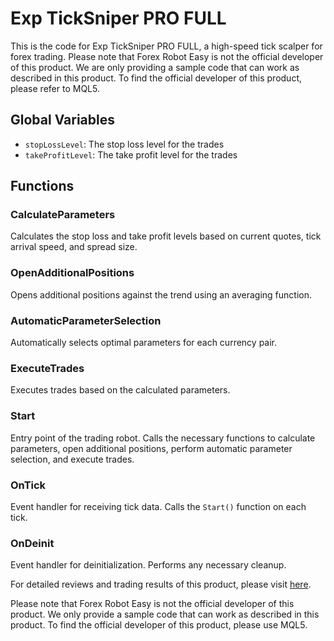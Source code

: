 # Exp TickSniper PRO FULL

This is the code for Exp TickSniper PRO FULL, a high-speed tick scalper for forex trading. Please note that Forex Robot Easy is not the official developer of this product. We are only providing a sample code that can work as described in this product. To find the official developer of this product, please refer to MQL5.

## Global Variables
- `stopLossLevel`: The stop loss level for the trades
- `takeProfitLevel`: The take profit level for the trades

## Functions

### CalculateParameters
Calculates the stop loss and take profit levels based on current quotes, tick arrival speed, and spread size.

### OpenAdditionalPositions
Opens additional positions against the trend using an averaging function.

### AutomaticParameterSelection
Automatically selects optimal parameters for each currency pair.

### ExecuteTrades
Executes trades based on the calculated parameters.

### Start
Entry point of the trading robot. Calls the necessary functions to calculate parameters, open additional positions, perform automatic parameter selection, and execute trades.

### OnTick
Event handler for receiving tick data. Calls the `Start()` function on each tick.

### OnDeinit
Event handler for deinitialization. Performs any necessary cleanup.

For detailed reviews and trading results of this product, please visit [here](https://forexroboteasy.com/forex-robot-review/exp-ticksniper-pro-full-review-high-speed-tick-scalper-for-forex-trading/).

Please note that Forex Robot Easy is not the official developer of this product. We only provide a sample code that can work as described in this product. To find the official developer of this product, please use MQL5.
